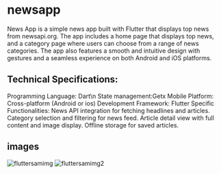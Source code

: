 # newsapp

News App is a simple news app built with Flutter that displays top news from newsapi.org. The app includes a home page that displays top news, and a category page where users can choose from a range of news categories. The app also features a smooth and intuitive design with gestures and a seamless experience on both Android and iOS platforms.

## Technical Specifications:

Programming Language: Dart\n
State management:Getx
Mobile Platform: Cross-platform (Android or ios)
Development Framework: Flutter
Specific Functionalities:
News API integration for fetching headlines and articles.
Category selection and filtering for news feed.
Article detail view with full content and image display.
Offline storage for saved articles.


## images
![fluttersamimg](https://github.com/ManikandanFT/flutter_newsapp/assets/165630570/383ff3b3-3e16-4304-b453-4873ef9db746)
![fluttersamimg2](https://github.com/ManikandanFT/flutter_newsapp/assets/165630570/5e0822c6-1591-4f44-bc90-04af7766d063)


